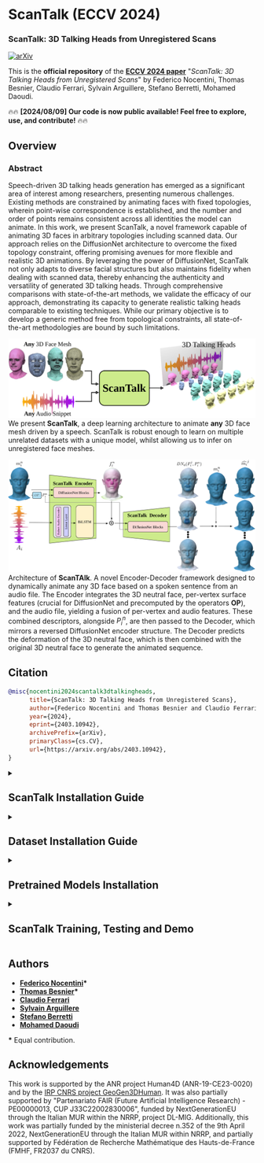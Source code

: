 # ScanTalk (ECCV 2024)

### ScanTalk: 3D Talking Heads from Unregistered Scans

[![arXiv](https://img.shields.io/badge/arXiv-Paper-<COLOR>.svg)](https://arxiv.org/abs/2403.10942)

This is the **official repository** of the [**ECCV 2024 paper**](https://arxiv.org/abs/2403.10942) "*ScanTalk: 3D Talking Heads from Unregistered Scans*" by Federico Nocentini, Thomas Besnier, Claudio Ferrari, Sylvain Arguillere, Stefano Berretti, Mohamed Daoudi.

🔥🔥 **[2024/08/09] Our code is now public available! Feel free to explore, use, and contribute!** 🔥🔥

## Overview

### Abstract

Speech-driven 3D talking heads generation has emerged as a significant area of interest among researchers, presenting numerous challenges. Existing methods are constrained by animating faces with fixed topologies, wherein point-wise correspondence is established, and the number and order of points remains consistent across all identities the model can animate. 
In this work, we present ScanTalk, a novel framework capable of animating 3D faces in arbitrary topologies including scanned data. Our approach relies on the DiffusionNet architecture to overcome the fixed topology constraint, offering promising avenues for more flexible and realistic 3D animations. By leveraging the power of DiffusionNet, ScanTalk not only adapts to diverse facial structures but also maintains fidelity when dealing with scanned data, thereby enhancing the authenticity and versatility of generated 3D talking heads. Through comprehensive comparisons with state-of-the-art methods, we validate the efficacy of our approach, demonstrating its capacity to generate realistic talking heads comparable to existing techniques. While our primary objective is to develop a generic method free from topological constraints, all state-of-the-art methodologies are bound by such limitations. 

![assets/teaser.png](assets/scantalk_idea.png "Teaser of the method")
We present **ScanTalk**, a deep learning architecture to animate **any** 3D face mesh driven by a speech. ScanTalk is robust enough to learn on multiple unrelated datasets with a unique model, whilst allowing us to infer on unregistered face meshes.

![assets/teaser.png](assets/scantalk.png "Architecture of the method")
Architecture of **ScanTAlk**. A novel Encoder-Decoder framework designed to dynamically animate any 3D face based on a spoken sentence from an audio file. The Encoder integrates the 3D neutral face, per-vertex surface features (crucial for DiffusionNet and precomputed by the operators **OP**), and the audio file, yielding a fusion of per-vertex and audio features. 
These combined descriptors, alongside $P_i^n$, are then passed to the Decoder, which mirrors a reversed DiffusionNet encoder structure. The Decoder predicts the deformation of the 3D neutral face, which is then combined with the original 3D neutral face to generate the animated sequence.

## Citation
```bibtex
@misc{nocentini2024scantalk3dtalkingheads,
      title={ScanTalk: 3D Talking Heads from Unregistered Scans}, 
      author={Federico Nocentini and Thomas Besnier and Claudio Ferrari and Sylvain Arguillere and Stefano Berretti and Mohamed Daoudi},
      year={2024},
      eprint={2403.10942},
      archivePrefix={arXiv},
      primaryClass={cs.CV},
      url={https://arxiv.org/abs/2403.10942}, 
}
```

<details>
<summary><h2>ScanTalk Installation Guide</h2></summary> 

This guide provides step-by-step instructions on how to set up the ScanTalk environment and install all necessary dependencies. The codebase has been tested on **Ubuntu 20.04.2 LTS** with **Python 3.8**.

## 1. Setting Up Conda Environment

It is recommended to use a Conda environment for this setup.

1. **Create a Conda Environment**
    ```bash
    conda create -n scantalk python=3.8.18
    ```

2. **Activate the Environment**
    ```bash
    conda activate scantalk
    ```

## 2. Install Mesh Processing Libraries

1. **Clone the MPI-IS Repository**
    ```bash
    git clone https://github.com/MPI-IS/mesh.git
    ```

    ```bash
    cd mesh
    ```

2. **Modify line 7 of the Makefile to avoid error**
    ```
    @pip install --no-deps --config-settings="--boost-location=$$BOOST_INCLUDE_DIRS" --verbose --no-cache-dir .
    ```
3. **Run the MakeFile**
    ```bash
    make all
    ```

## 2. Installing PyTorch and Requirements

Ensure you have the correct version of PyTorch and torchvision. If you need a different CUDA version, please refer to the [official PyTorch website](https://pytorch.org/).

1. **Install PyTorch, torchvision, and torchaudio**
    ```bash
    conda install pytorch==2.1.0 torchvision==0.16.0 torchaudio==2.1.0 pytorch-cuda=12.1 -c pytorch -c nvidia
    ```

2. **Install Requirements**
    ```bash
    pip install -r requirements.txt
    ```
---

</details>

<details>
<summary><h2>Dataset Installation Guide</h2></summary> 


For training and testing ScanTalk, we utilized three open-source datasets for 3D Talking Heads: [**vocaset**](https://voca.is.tue.mpg.de/), [**BIWI**](https://paperswithcode.com/dataset/biwi-3d-audiovisual-corpus-of-affective), and [**Multiface**](https://github.com/facebookresearch/multiface). The elaborated and aligned datasets, all standardized to the vocaset format, used for both training and testing ScanTalk, can be found [**here**](https://drive.google.com/drive/folders/1KetNagXa9jcgYwnDUAJxDx5UJMx9yLL2?usp=sharing). After downloading, place the `Dataset` folder in the main directory.

</details>

<details>
<summary><h2>Pretrained Models Installation</h2></summary> 

We are releasing two versions of ScanTalk: one named `scantalk_mse.pth.tar`, trained using Mean Square Error Loss, and another named `scantalk_mse_masked_velocity.pth.tar`, which is trained with a combination of multiple loss functions. Both models are available for download [**here**](https://drive.google.com/drive/folders/1iH4ugUI_JoGiejZj3ENltxSIpUnFY4zl?usp=sharing). After downloading, place the `results` folder within the `src` directory.

</details>
<details>
<summary><h2>ScanTalk Training, Testing and Demo</h2></summary> 

The files `scantalk_train.py` and `scantalk_test.py` are used for training and testing, respectively. `scantalk_test.py` generates a directory containing all the ScanTalk predictions for each test set in the datasets. After obtaining the predictions, `compute_metrics.py` is used to calculate evaluation metrics by comparing the ground truth with the model's predictions.

You can use `demo.py` to run a demo of ScanTalk, animating any 3D face that has been aligned with the training set.
</details>

## Authors
* [**Federico Nocentini**](https://scholar.google.com/citations?user=EpQCpoUAAAAJ&hl=en)**\***
* [**Thomas Besnier**](https://scholar.google.com/citations?user=fc1gZk4AAAAJ&hl=en)**\***
* [**Claudio Ferrari**](https://scholar.google.com/citations?user=aael17YAAAAJ&hl=en)
* [**Sylvain Arguillere**](http://math.univ-lyon1.fr/~arguillere/)
* [**Stefano Berretti**](https://scholar.google.com/citations?user=3GPTAGQAAAAJ&hl=en)
* [**Mohamed Daoudi**](https://scholar.google.com/citations?user=7UoD6McAAAAJ&hl=en)

**\*** Equal contribution.

## Acknowledgements

This work is supported by the ANR project Human4D (ANR-19-CE23-0020) and by the [IRP CNRS project GeoGen3DHuman](https://geogen3dhuman.univ-lille.fr). It was also partially supported by "Partenariato FAIR (Future Artificial Intelligence Research) - PE00000013, CUP J33C22002830006", funded by NextGenerationEU through the Italian MUR within the NRRP, project DL-MIG. 
Additionally, this work was partially funded by the ministerial decree n.352 of the 9th April 2022, NextGenerationEU through the Italian MUR within NRRP, and partially supported by Fédération de Recherche Mathématique des Hauts-de-France (FMHF, FR2037 du CNRS).

